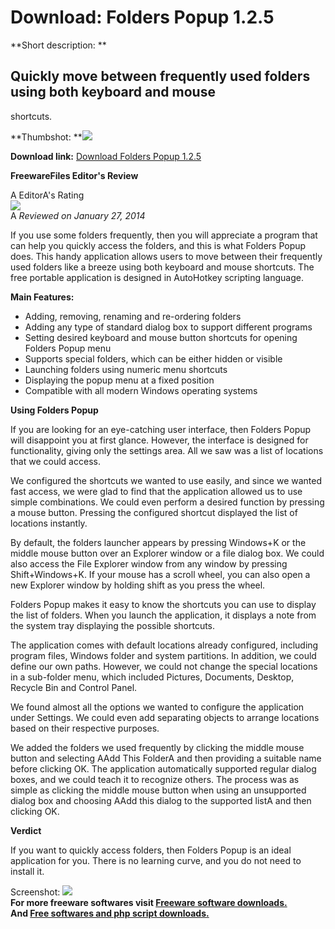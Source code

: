 # Download: Folders Popup 1.2.5

**Short description: **

## Quickly move between frequently used folders using both keyboard and mouse
shortcuts.

  
**Thumbshot: **![](http://www.freewarefiles.com/screenshot/folderspopup_md.jpg)   
  
**Download link:** [Download Folders Popup 1.2.5](http://freesoftwares.boysofts.com/Folders-Popup_program_97094.html)  
  

**FreewareFiles Editor's Review**  
  

A EditorA's Rating  
![](http://www.freewarefiles.com/images/rating/4.gif)  
A _Reviewed on January 27, 2014_  
  
If you use some folders frequently, then you will appreciate a program that
can help you quickly access the folders, and this is what Folders Popup does.
This handy application allows users to move between their frequently used
folders like a breeze using both keyboard and mouse shortcuts. The free
portable application is designed in AutoHotkey scripting language.

**Main Features:**

  * Adding, removing, renaming and re-ordering folders 
  * Adding any type of standard dialog box to support different programs 
  * Setting desired keyboard and mouse button shortcuts for opening Folders Popup menu 
  * Supports special folders, which can be either hidden or visible 
  * Launching folders using numeric menu shortcuts 
  * Displaying the popup menu at a fixed position 
  * Compatible with all modern Windows operating systems 

**Using Folders Popup**

If you are looking for an eye-catching user interface, then Folders Popup will
disappoint you at first glance. However, the interface is designed for
functionality, giving only the settings area. All we saw was a list of
locations that we could access.

We configured the shortcuts we wanted to use easily, and since we wanted fast
access, we were glad to find that the application allowed us to use simple
combinations. We could even perform a desired function by pressing a mouse
button. Pressing the configured shortcut displayed the list of locations
instantly.

By default, the folders launcher appears by pressing Windows+K or the middle
mouse button over an Explorer window or a file dialog box. We could also
access the File Explorer window from any window by pressing Shift+Windows+K.
If your mouse has a scroll wheel, you can also open a new Explorer window by
holding shift as you press the wheel.

Folders Popup makes it easy to know the shortcuts you can use to display the
list of folders. When you launch the application, it displays a note from the
system tray displaying the possible shortcuts.

The application comes with default locations already configured, including
program files, Windows folder and system partitions. In addition, we could
define our own paths. However, we could not change the special locations in a
sub-folder menu, which included Pictures, Documents, Desktop, Recycle Bin and
Control Panel.

We found almost all the options we wanted to configure the application under
Settings. We could even add separating objects to arrange locations based on
their respective purposes.

We added the folders we used frequently by clicking the middle mouse button
and selecting AAdd This FolderA and then providing a suitable name before
clicking OK. The application automatically supported regular dialog boxes, and
we could teach it to recognize others. The process was as simple as clicking
the middle mouse button when using an unsupported dialog box and choosing AAdd
this dialog to the supported listA and then clicking OK.

**Verdict**

If you want to quickly access folders, then Folders Popup is an ideal
application for you. There is no learning curve, and you do not need to
install it.

  
  
Screenshot: ![](http://www.freewarefiles.com/screenshot/folderspopup.jpg)  
**For more freeware softwares visit [Freeware software downloads.](http://freesoftwares.boysofts.com/)**   
**And [Free softwares and php script downloads.](http://www.boysofts.com/)**

